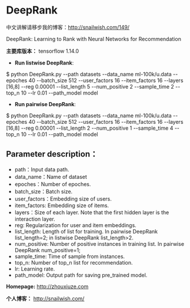 # DeepRank

中文讲解请移步我的博客：http://snailwish.com/149/

DeepRank: Learning to Rank with Neural Networks for Recommendation

**主要库版本：** tensorflow 1.14.0

- **Run listwise DeepRank**:

$ python DeepRank.py --path datasets --data_name ml-100k/u.data --epoches 40 --batch_size 512 --user_factors 16 --item_factors 16 --layers [16,8] --reg 0.00001 --list_length 5 --num_positive 2 --sample_time 2 --top_n 10 --lr 0.01 --path_model model

- **Run pairwise DeepRank**:

$ python DeepRank.py --path datasets --data_name ml-100k/u.data --epoches 40 --batch_size 512 --user_factors 16 --item_factors 16 --layers [16,8] --reg 0.00001 --list_length 2 --num_positive 1 --sample_time 4 --top_n 10 --lr 0.01 --path_model model

## Parameter description：
- path：Input data path.
- data_name：Name of dataset
- epoches：Number of epoches.
- batch_size：Batch size.
- user_factors：Embedding size of users.
- item_factors: Embedding size of items.
- layers：Size of each layer. Note that the first hidden layer is the interaction layer.
- reg: Regularization for user and item embeddings.
- list_length: Length of list for training. In pairwise DeepRank list_length=2; in listwise DeepRank list_length>2.
- num_positive: Number of positive instances in training list. In pairwise DeepRank num_positive=1;
- sample_time: Time of sample from instances.
- top_n: Number of top_n list for recommendation.
- lr: Learning rate.
- path_model: Output path for saving pre_trained model.

**Homepage:** http://zhouxiuze.com

**个人博客：** http://snailwish.com/
